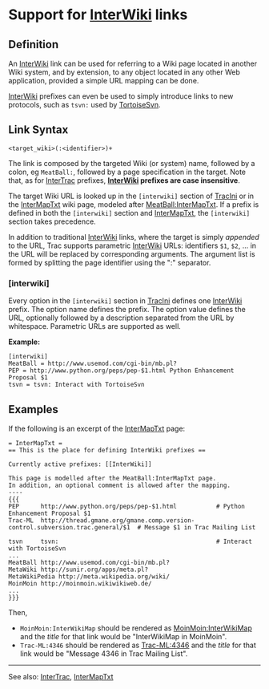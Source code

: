 # Support for [InterWiki](inter-wiki) links

## Definition


An [InterWiki](inter-wiki) link can be used for referring to a Wiki page located in another Wiki system, and by extension, to any object located in any other Web application, provided a simple URL mapping can be done.

[InterWiki](inter-wiki) prefixes can even be used to simply introduce links to new protocols, such as `tsvn:` used by [TortoiseSvn](http://trac.edgewall.org/intertrac/TortoiseSvn).

## Link Syntax

```wiki
<target_wiki>(:<identifier>)+
```


The link is composed by the targeted Wiki (or system) name, followed by a colon, eg `MeatBall:`, followed by a page specification in the target.
Note that, as for [InterTrac](inter-trac) prefixes, **[InterWiki](inter-wiki) prefixes are case insensitive**.


The target Wiki URL is looked up in the `[interwiki]` section of [TracIni](trac-ini) or in the [InterMapTxt](inter-map-txt) wiki page, modeled after [MeatBall:InterMapTxt](http://www.usemod.com/cgi-bin/mb.pl?InterMapTxt). If a prefix is defined in both the `[interwiki]` section and [InterMapTxt](inter-map-txt), the `[interwiki]` section takes precedence.


In addition to traditional [InterWiki](inter-wiki) links, where the target is simply *appended* to the URL, Trac supports parametric [InterWiki](inter-wiki) URLs:
identifiers `$1`, `$2`, ... in the URL will be replaced by corresponding arguments.
The argument list is formed by splitting the page identifier using the ":" separator.

### \[interwiki\]



Every option in the `[interwiki]` section in [TracIni](trac-ini) defines one [InterWiki](inter-wiki) prefix. The option name defines the prefix. The option value defines the URL, optionally followed by a description separated from the URL by whitespace. Parametric URLs are supported as well.



**Example:**


```
[interwiki]
MeatBall = http://www.usemod.com/cgi-bin/mb.pl?
PEP = http://www.python.org/peps/pep-$1.html Python Enhancement Proposal $1
tsvn = tsvn: Interact with TortoiseSvn
```

## Examples


If the following is an excerpt of the [InterMapTxt](inter-map-txt) page:

```wiki
= InterMapTxt =
== This is the place for defining InterWiki prefixes ==

Currently active prefixes: [[InterWiki]]

This page is modelled after the MeatBall:InterMapTxt page.
In addition, an optional comment is allowed after the mapping.
----
{{{
PEP      http://www.python.org/peps/pep-$1.html           # Python Enhancement Proposal $1 
Trac-ML  http://thread.gmane.org/gmane.comp.version-control.subversion.trac.general/$1  # Message $1 in Trac Mailing List

tsvn     tsvn:                                            # Interact with TortoiseSvn
...
MeatBall http://www.usemod.com/cgi-bin/mb.pl?
MetaWiki http://sunir.org/apps/meta.pl?
MetaWikiPedia http://meta.wikipedia.org/wiki/
MoinMoin http://moinmoin.wikiwikiweb.de/
...
}}}
```


Then, 

- `MoinMoin:InterWikiMap` should be rendered as [MoinMoin:InterWikiMap](http://moinmoin.wikiwikiweb.de/InterWikiMap) and the *title* for that link would be "InterWikiMap in MoinMoin".
- `Trac-ML:4346` should be rendered as [Trac-ML:4346](http://thread.gmane.org/gmane.comp.version-control.subversion.trac.general/4346) and the *title* for that link would be "Message 4346 in Trac Mailing List".

---



See also: [InterTrac](inter-trac), [InterMapTxt](inter-map-txt)


